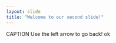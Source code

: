 ```yaml
---
layout: slide
title: "Welcome to our second slide!"
---
```

CAPTION
Use the left arrow to go back! ok
